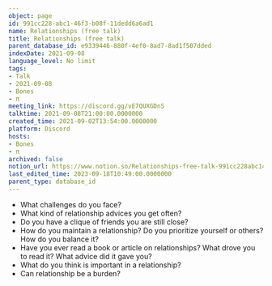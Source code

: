 ```yaml
---
object: page
id: 991cc228-abc1-46f3-b08f-11dedd6a6ad1
name: Relationships (free talk)
title: Relationships (free talk)
parent_database_id: e9339446-880f-4ef0-8ad7-8ad1f507dded
indexDate: 2021-09-08
language_level: No limit
tags:
- Talk
- 2021-09-08
- Bones
- π
meeting_link: https://discord.gg/vE7QUXGDnS
talktime: 2021-09-08T21:00:00.0000000
created_time: 2021-09-02T13:54:00.0000000
platform: Discord
hosts:
- Bones
- π
archived: false
notion_url: https://www.notion.so/Relationships-free-talk-991cc228abc146f3b08f11dedd6a6ad1
last_edited_time: 2023-09-18T10:49:00.0000000
parent_type: database_id
---
```



   - What challenges do you face?
   - What kind of relationship advices you get often?
   - Do you have a clique of friends you are still close?
   - How do you maintain a relationship? Do you prioritize yourself or others? How do you balance it?
   - Have you ever read a book or article on relationships? What drove you to read it? What advice did it gave you?
   - What do you think is important in a relationship?
   - Can relationship be a burden?










